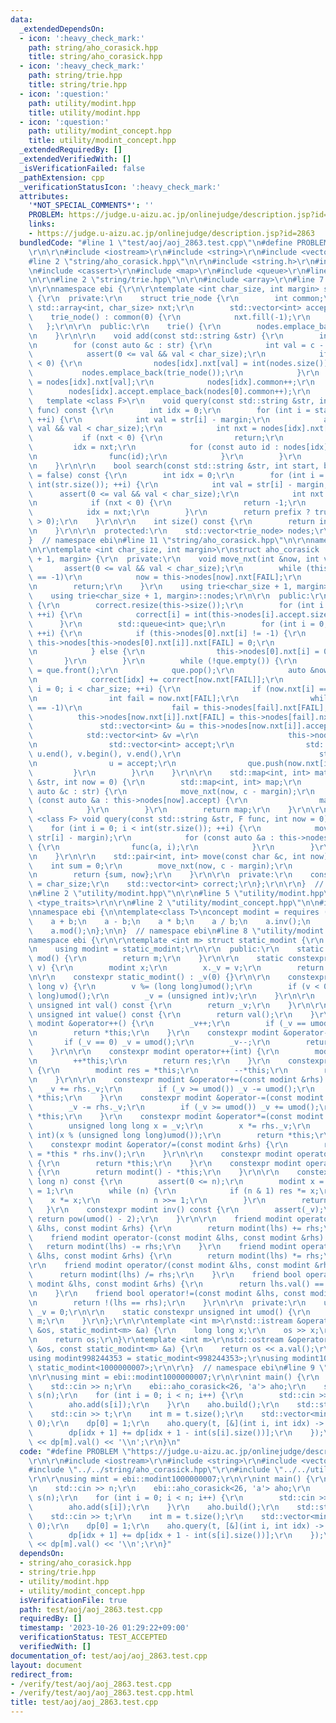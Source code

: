 ```yaml
---
data:
  _extendedDependsOn:
  - icon: ':heavy_check_mark:'
    path: string/aho_corasick.hpp
    title: string/aho_corasick.hpp
  - icon: ':heavy_check_mark:'
    path: string/trie.hpp
    title: string/trie.hpp
  - icon: ':question:'
    path: utility/modint.hpp
    title: utility/modint.hpp
  - icon: ':question:'
    path: utility/modint_concept.hpp
    title: utility/modint_concept.hpp
  _extendedRequiredBy: []
  _extendedVerifiedWith: []
  _isVerificationFailed: false
  _pathExtension: cpp
  _verificationStatusIcon: ':heavy_check_mark:'
  attributes:
    '*NOT_SPECIAL_COMMENTS*': ''
    PROBLEM: https://judge.u-aizu.ac.jp/onlinejudge/description.jsp?id=2863
    links:
    - https://judge.u-aizu.ac.jp/onlinejudge/description.jsp?id=2863
  bundledCode: "#line 1 \"test/aoj/aoj_2863.test.cpp\"\n#define PROBLEM \"https://judge.u-aizu.ac.jp/onlinejudge/description.jsp?id=2863\"\
    \r\n\r\n#include <iostream>\r\n#include <string>\r\n#include <vector>\r\n\r\n\
    #line 2 \"string/aho_corasick.hpp\"\n\r\n#include <string.h>\r\n#include <algorithm>\r\
    \n#include <cassert>\r\n#include <map>\r\n#include <queue>\r\n#line 9 \"string/aho_corasick.hpp\"\
    \n\r\n#line 2 \"string/trie.hpp\"\n\r\n#include <array>\r\n#line 7 \"string/trie.hpp\"\
    \n\r\nnamespace ebi {\r\n\r\ntemplate <int char_size, int margin> struct trie\
    \ {\r\n  private:\r\n    struct trie_node {\r\n        int common;\r\n       \
    \ std::array<int, char_size> nxt;\r\n        std::vector<int> accept;\r\n    \
    \    trie_node() : common(0) {\r\n            nxt.fill(-1);\r\n        }\r\n \
    \   };\r\n\r\n  public:\r\n    trie() {\r\n        nodes.emplace_back(trie_node());\r\
    \n    }\r\n\r\n    void add(const std::string &str) {\r\n        int idx = 0;\r\
    \n        for (const auto &c : str) {\r\n            int val = c - margin;\r\n\
    \            assert(0 <= val && val < char_size);\r\n            if (nodes[idx].nxt[val]\
    \ < 0) {\r\n                nodes[idx].nxt[val] = int(nodes.size());\r\n     \
    \           nodes.emplace_back(trie_node());\r\n            }\r\n            idx\
    \ = nodes[idx].nxt[val];\r\n            nodes[idx].common++;\r\n        }\r\n\
    \        nodes[idx].accept.emplace_back(nodes[0].common++);\r\n    }\r\n\r\n \
    \   template <class F>\r\n    void query(const std::string &str, int start, F\
    \ func) const {\r\n        int idx = 0;\r\n        for (int i = start; i < int(str.size());\
    \ ++i) {\r\n            int val = str[i] - margin;\r\n            assert(0 <=\
    \ val && val < char_size);\r\n            int nxt = nodes[idx].nxt[val];\r\n \
    \           if (nxt < 0) {\r\n                return;\r\n            }\r\n   \
    \         idx = nxt;\r\n            for (const auto id : nodes[idx].accept) {\r\
    \n                func(id);\r\n            }\r\n        }\r\n        return;\r\
    \n    }\r\n\r\n    bool search(const std::string &str, int start, bool prefix\
    \ = false) const {\r\n        int idx = 0;\r\n        for (int i = start; i <\
    \ int(str.size()); ++i) {\r\n            int val = str[i] - margin;\r\n      \
    \      assert(0 <= val && val < char_size);\r\n            int nxt = nodes[idx].nxt[val];\r\
    \n            if (nxt < 0) {\r\n                return -1;\r\n            }\r\n\
    \            idx = nxt;\r\n        }\r\n        return prefix ? true : (nodes[idx].accept.size()\
    \ > 0);\r\n    }\r\n\r\n    int size() const {\r\n        return int(nodes.size());\r\
    \n    }\r\n\r\n  protected:\r\n    std::vector<trie_node> nodes;\r\n};\r\n\r\n\
    }  // namespace ebi\n#line 11 \"string/aho_corasick.hpp\"\n\r\nnamespace ebi {\r\
    \n\r\ntemplate <int char_size, int margin>\r\nstruct aho_corasick : trie<char_size\
    \ + 1, margin> {\r\n  private:\r\n    void move_nxt(int &now, int val) {\r\n \
    \       assert(0 <= val && val < char_size);\r\n        while (this->nodes[now].nxt[val]\
    \ == -1)\r\n            now = this->nodes[now].nxt[FAIL];\r\n        now = this->nodes[now].nxt[val];\r\
    \n        return;\r\n    }\r\n    using trie<char_size + 1, margin>::trie;\r\n\
    \    using trie<char_size + 1, margin>::nodes;\r\n\r\n  public:\r\n    void build()\
    \ {\r\n        correct.resize(this->size());\r\n        for (int i = 0; i < this->size();\
    \ ++i) {\r\n            correct[i] = int(this->nodes[i].accept.size());\r\n  \
    \      }\r\n        std::queue<int> que;\r\n        for (int i = 0; i <= char_size;\
    \ ++i) {\r\n            if (this->nodes[0].nxt[i] != -1) {\r\n               \
    \ this->nodes[this->nodes[0].nxt[i]].nxt[FAIL] = 0;\r\n                que.push(this->nodes[0].nxt[i]);\r\
    \n            } else {\r\n                this->nodes[0].nxt[i] = 0;\r\n     \
    \       }\r\n        }\r\n        while (!que.empty()) {\r\n            int idx\
    \ = que.front();\r\n            que.pop();\r\n            auto &now = this->nodes[idx];\r\
    \n            correct[idx] += correct[now.nxt[FAIL]];\r\n            for (int\
    \ i = 0; i < char_size; ++i) {\r\n                if (now.nxt[i] == -1) continue;\r\
    \n                int fail = now.nxt[FAIL];\r\n                while (this->nodes[fail].nxt[i]\
    \ == -1)\r\n                    fail = this->nodes[fail].nxt[FAIL];\r\n      \
    \          this->nodes[now.nxt[i]].nxt[FAIL] = this->nodes[fail].nxt[i];\r\n \
    \               std::vector<int> &u = this->nodes[now.nxt[i]].accept;\r\n    \
    \            std::vector<int> &v =\r\n                    this->nodes[this->nodes[fail].nxt[i]].accept;\r\
    \n                std::vector<int> accept;\r\n                std::set_union(u.begin(),\
    \ u.end(), v.begin(), v.end(),\r\n                               std::back_inserter(accept));\r\
    \n                u = accept;\r\n                que.push(now.nxt[i]);\r\n   \
    \         }\r\n        }\r\n    }\r\n\r\n    std::map<int, int> match(const std::string\
    \ &str, int now = 0) {\r\n        std::map<int, int> map;\r\n        for (const\
    \ auto &c : str) {\r\n            move_nxt(now, c - margin);\r\n            for\
    \ (const auto &a : this->nodes[now].accept) {\r\n                map[a]++;\r\n\
    \            }\r\n        }\r\n        return map;\r\n    }\r\n\r\n    template\
    \ <class F> void query(const std::string &str, F func, int now = 0) {\r\n    \
    \    for (int i = 0; i < int(str.size()); ++i) {\r\n            move_nxt(now,\
    \ str[i] - margin);\r\n            for (const auto &a : this->nodes[now].accept)\
    \ {\r\n                func(a, i);\r\n            }\r\n        }\r\n        return;\r\
    \n    }\r\n\r\n    std::pair<int, int> move(const char &c, int now) {\r\n    \
    \    int sum = 0;\r\n        move_nxt(now, c - margin);\r\n        sum += correct[now];\r\
    \n        return {sum, now};\r\n    }\r\n\r\n  private:\r\n    const int FAIL\
    \ = char_size;\r\n    std::vector<int> correct;\r\n};\r\n\r\n}  // namespace ebi\r\
    \n#line 2 \"utility/modint.hpp\"\n\r\n#line 5 \"utility/modint.hpp\"\n#include\
    \ <type_traits>\r\n\r\n#line 2 \"utility/modint_concept.hpp\"\n\n#include <concepts>\n\
    \nnamespace ebi {\n\ntemplate<class T>\nconcept modint = requires (T a, T b) {\n\
    \    a + b;\n    a - b;\n    a * b;\n    a / b;\n    a.inv();\n    a.val();\n\
    \    a.mod();\n};\n\n}  // namespace ebi\n#line 8 \"utility/modint.hpp\"\n\r\n\
    namespace ebi {\r\n\r\ntemplate <int m> struct static_modint {\r\n  private:\r\
    \n    using modint = static_modint;\r\n\r\n  public:\r\n    static constexpr int\
    \ mod() {\r\n        return m;\r\n    }\r\n\r\n    static constexpr modint raw(int\
    \ v) {\r\n        modint x;\r\n        x._v = v;\r\n        return x;\r\n    }\r\
    \n\r\n    constexpr static_modint() : _v(0) {}\r\n\r\n    constexpr static_modint(long\
    \ long v) {\r\n        v %= (long long)umod();\r\n        if (v < 0) v += (long\
    \ long)umod();\r\n        _v = (unsigned int)v;\r\n    }\r\n\r\n    constexpr\
    \ unsigned int val() const {\r\n        return _v;\r\n    }\r\n\r\n    constexpr\
    \ unsigned int value() const {\r\n        return val();\r\n    }\r\n\r\n    constexpr\
    \ modint &operator++() {\r\n        _v++;\r\n        if (_v == umod()) _v = 0;\r\
    \n        return *this;\r\n    }\r\n    constexpr modint &operator--() {\r\n \
    \       if (_v == 0) _v = umod();\r\n        _v--;\r\n        return *this;\r\n\
    \    }\r\n\r\n    constexpr modint operator++(int) {\r\n        modint res = *this;\r\
    \n        ++*this;\r\n        return res;\r\n    }\r\n    constexpr modint operator--(int)\
    \ {\r\n        modint res = *this;\r\n        --*this;\r\n        return res;\r\
    \n    }\r\n\r\n    constexpr modint &operator+=(const modint &rhs) {\r\n     \
    \   _v += rhs._v;\r\n        if (_v >= umod()) _v -= umod();\r\n        return\
    \ *this;\r\n    }\r\n    constexpr modint &operator-=(const modint &rhs) {\r\n\
    \        _v -= rhs._v;\r\n        if (_v >= umod()) _v += umod();\r\n        return\
    \ *this;\r\n    }\r\n    constexpr modint &operator*=(const modint &rhs) {\r\n\
    \        unsigned long long x = _v;\r\n        x *= rhs._v;\r\n        _v = (unsigned\
    \ int)(x % (unsigned long long)umod());\r\n        return *this;\r\n    }\r\n\
    \    constexpr modint &operator/=(const modint &rhs) {\r\n        return *this\
    \ = *this * rhs.inv();\r\n    }\r\n\r\n    constexpr modint operator+() const\
    \ {\r\n        return *this;\r\n    }\r\n    constexpr modint operator-() const\
    \ {\r\n        return modint() - *this;\r\n    }\r\n\r\n    constexpr modint pow(long\
    \ long n) const {\r\n        assert(0 <= n);\r\n        modint x = *this, res\
    \ = 1;\r\n        while (n) {\r\n            if (n & 1) res *= x;\r\n        \
    \    x *= x;\r\n            n >>= 1;\r\n        }\r\n        return res;\r\n \
    \   }\r\n    constexpr modint inv() const {\r\n        assert(_v);\r\n       \
    \ return pow(umod() - 2);\r\n    }\r\n\r\n    friend modint operator+(const modint\
    \ &lhs, const modint &rhs) {\r\n        return modint(lhs) += rhs;\r\n    }\r\n\
    \    friend modint operator-(const modint &lhs, const modint &rhs) {\r\n     \
    \   return modint(lhs) -= rhs;\r\n    }\r\n    friend modint operator*(const modint\
    \ &lhs, const modint &rhs) {\r\n        return modint(lhs) *= rhs;\r\n    }\r\n\
    \r\n    friend modint operator/(const modint &lhs, const modint &rhs) {\r\n  \
    \      return modint(lhs) /= rhs;\r\n    }\r\n    friend bool operator==(const\
    \ modint &lhs, const modint &rhs) {\r\n        return lhs.val() == rhs.val();\r\
    \n    }\r\n    friend bool operator!=(const modint &lhs, const modint &rhs) {\r\
    \n        return !(lhs == rhs);\r\n    }\r\n\r\n  private:\r\n    unsigned int\
    \ _v = 0;\r\n\r\n    static constexpr unsigned int umod() {\r\n        return\
    \ m;\r\n    }\r\n};\r\n\r\ntemplate <int m>\r\nstd::istream &operator>>(std::istream\
    \ &os, static_modint<m> &a) {\r\n    long long x;\r\n    os >> x;\r\n    a = x;\r\
    \n    return os;\r\n}\r\ntemplate <int m>\r\nstd::ostream &operator<<(std::ostream\
    \ &os, const static_modint<m> &a) {\r\n    return os << a.val();\r\n}\r\n\r\n\
    using modint998244353 = static_modint<998244353>;\r\nusing modint1000000007 =\
    \ static_modint<1000000007>;\r\n\r\n}  // namespace ebi\n#line 9 \"test/aoj/aoj_2863.test.cpp\"\
    \n\r\nusing mint = ebi::modint1000000007;\r\n\r\nint main() {\r\n    int n;\r\n\
    \    std::cin >> n;\r\n    ebi::aho_corasick<26, 'a'> aho;\r\n    std::vector<std::string>\
    \ s(n);\r\n    for (int i = 0; i < n; i++) {\r\n        std::cin >> s[i];\r\n\
    \        aho.add(s[i]);\r\n    }\r\n    aho.build();\r\n    std::string t;\r\n\
    \    std::cin >> t;\r\n    int m = t.size();\r\n    std::vector<mint> dp(m + 1,\
    \ 0);\r\n    dp[0] = 1;\r\n    aho.query(t, [&](int i, int idx) -> void {\r\n\
    \        dp[idx + 1] += dp[idx + 1 - int(s[i].size())];\r\n    });\r\n    std::cout\
    \ << dp[m].val() << '\\n';\r\n}\n"
  code: "#define PROBLEM \"https://judge.u-aizu.ac.jp/onlinejudge/description.jsp?id=2863\"\
    \r\n\r\n#include <iostream>\r\n#include <string>\r\n#include <vector>\r\n\r\n\
    #include \"../../string/aho_corasick.hpp\"\r\n#include \"../../utility/modint.hpp\"\
    \r\n\r\nusing mint = ebi::modint1000000007;\r\n\r\nint main() {\r\n    int n;\r\
    \n    std::cin >> n;\r\n    ebi::aho_corasick<26, 'a'> aho;\r\n    std::vector<std::string>\
    \ s(n);\r\n    for (int i = 0; i < n; i++) {\r\n        std::cin >> s[i];\r\n\
    \        aho.add(s[i]);\r\n    }\r\n    aho.build();\r\n    std::string t;\r\n\
    \    std::cin >> t;\r\n    int m = t.size();\r\n    std::vector<mint> dp(m + 1,\
    \ 0);\r\n    dp[0] = 1;\r\n    aho.query(t, [&](int i, int idx) -> void {\r\n\
    \        dp[idx + 1] += dp[idx + 1 - int(s[i].size())];\r\n    });\r\n    std::cout\
    \ << dp[m].val() << '\\n';\r\n}"
  dependsOn:
  - string/aho_corasick.hpp
  - string/trie.hpp
  - utility/modint.hpp
  - utility/modint_concept.hpp
  isVerificationFile: true
  path: test/aoj/aoj_2863.test.cpp
  requiredBy: []
  timestamp: '2023-10-26 01:29:22+09:00'
  verificationStatus: TEST_ACCEPTED
  verifiedWith: []
documentation_of: test/aoj/aoj_2863.test.cpp
layout: document
redirect_from:
- /verify/test/aoj/aoj_2863.test.cpp
- /verify/test/aoj/aoj_2863.test.cpp.html
title: test/aoj/aoj_2863.test.cpp
---
```


